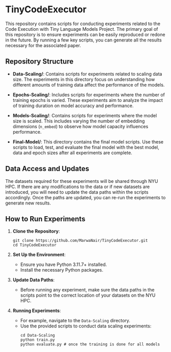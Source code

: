 # TinyCodeExecutor

This repository contains scripts for conducting  experiments related to the Code Execution with Tiny Language Models Project. The primary goal of this repository is to ensure experiments can be easily reproduced or redone in the future. By running a few key scripts, you can generate all the results necessary for the associated paper.

## Repository Structure

- **Data-Scaling/**: Contains scripts for experiments related to scaling data size. The experiments in this directory focus on understanding how different amounts of training data affect the performance of the models.
  
- **Epochs-Scaling/**: Includes scripts for experiments where the number of training epochs is varied. These experiments aim to analyze the impact of training duration on model accuracy and performance.
  
- **Models-Scaling/**: Contains scripts for experiments where the model size is scaled. This includes varying the number of embedding dimensions (`n_embed`) to observe how model capacity influences performance.

- **Final-Model/**: This directory contains the final model scripts. Use these scripts to load, test, and evaluate the final model with the best model, data and epoch sizes after all experiments are complete.


## Data Access and Updates

The datasets required for these experiments will be shared through NYU HPC. If there are any modifications to the data or if new datasets are introduced, you will need to update the data paths within the scripts accordingly. Once the paths are updated, you can re-run the experiments to generate new results.

## How to Run Experiments

1. **Clone the Repository**:
   ```
   git clone https://github.com/MarwaNair/TinyCodeExecutor.git
   cd TinyCodeExecutor
   ```

2. **Set Up the Environment**:
   - Ensure you have Python 3.11.7+ installed.
   - Install the necessary Python packages.

3. **Update Data Paths**:
   - Before running any experiment, make sure the data paths in the scripts point to the correct location of your datasets on the NYU HPC.

4. **Running Experiments**:
   - For example, navigate to the `Data-Scaling` directory.
   - Use the provided scripts to conduct data scaling experiments:
     ```
     cd Data-Scaling
     python train.py
     python evaluate.py # once the training is done for all models
     ```

